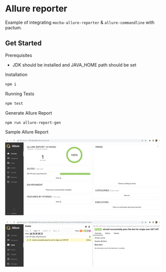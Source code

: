 # Allure reporter

Example of integrating `mocha-allure-reporter` & `allure-commandline` with pactum.

## Get Started

Prerequisites
* JDK should be installed and JAVA_HOME path should be set

Installation

```sh
npm i
```

Running Tests

```sh
npm test
```

Generate Allure Report

```sh
npm run allure-report-gen
```

Sample Allure Report

![Allure Test Report](./assets/sample-report.PNG?raw=true "Allure Test Report")

![Allure Test Report Expanded View](./assets/sample-report-expanded-view.PNG?raw=true "Allure Test Report")